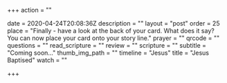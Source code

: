 +++
action = ""

date = 2020-04-24T20:08:36Z
description = ""
layout = "post"
order = 25
place = "Finally - have a look at the back of your card. What does it say? You can now place your card onto your story line."
prayer = ""
qrcode = ""
questions = ""
read_scripture = ""
review = ""
scripture = ""
subtitle = "Coming soon…"
thumb_img_path = ""
timeline = "Jesus"
title = "Jesus Baptised"
watch = ""

+++
